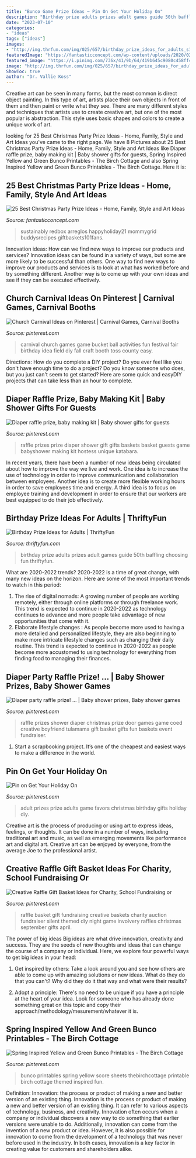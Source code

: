 ```yaml
---
title: "Bunco Game Prize Ideas ~ Pin On Get Your Holiday On"
description: "Birthday prize adults prizes adult games guide 50th baffling choosing fun thriftyfun"
date: "2023-07-10"
categories:
- "ideas"
tags: ["ideas"]
images:
- "http://img.thrfun.com/img/025/657/birthday_prize_ideas_for_adults_s1.jpg"
featuredImage: "https://fantasticconcept.com/wp-content/uploads/2020/02/christmas-party-prize-ideas-new-sustainably-chic-designs-kid-s-birthday-gift-idea-of-christmas-party-prize-ideas.jpg"
featured_image: "https://i.pinimg.com/736x/41/9b/64/419b645c9080c458ffcc8af26a4eea18.jpg"
image: "http://img.thrfun.com/img/025/657/birthday_prize_ideas_for_adults_s1.jpg"
ShowToc: true
author: "Dr. Vallie Koss"
---
```



Creative art can be seen in many forms, but the most common is direct object painting. In this type of art, artists place their own objects in front of them and then paint or write what they see. There are many different styles and techniques that artists use to create creative art, but one of the most popular is abstraction. This style uses basic shapes and colors to create a unique work of art.

	

		
looking for 25 Best Christmas Party Prize Ideas - Home, Family, Style and Art Ideas you've came to the right page. We have 8 Pictures about 25 Best Christmas Party Prize Ideas - Home, Family, Style and Art Ideas like Diaper raffle prize, baby making kit | Baby shower gifts for guests, Spring Inspired Yellow and Green Bunco Printables - The Birch Cottage and also Spring Inspired Yellow and Green Bunco Printables - The Birch Cottage. Here it is:
		
    
## 25 Best Christmas Party Prize Ideas - Home, Family, Style And Art Ideas

<img loading=lazy src="https://fantasticconcept.com/wp-content/uploads/2020/02/christmas-party-prize-ideas-new-sustainably-chic-designs-kid-s-birthday-gift-idea-of-christmas-party-prize-ideas.jpg" onerror="this.onerror=null;this.src='https://tse2.mm.bing.net/th?id=OIP.YSPBBf3Ls0SCPKQ-63fvQAHaJ4&amp;pid=15.1';" alt="25 Best Christmas Party Prize Ideas - Home, Family, Style and Art Ideas">

_Source: fantasticconcept.com_

>sustainably redbox arreglos happyholiday21 mommygrid buddysrecipes giftbaskets101fans. 

	

Innovation ideas: How can we find new ways to improve our products and services?
Innovation ideas can be found in a variety of ways, but some are more likely to be successful than others. One way to find new ways to improve our products and services is to look at what has worked before and try something different. Another way is to come up with your own ideas and see if they can be executed effectively.

    
## Church Carnival Ideas On Pinterest | Carnival Games, Carnival Booths

<img loading=lazy src="http://media-cache-ak0.pinimg.com/236x/31/4c/77/314c77aca7210a4e7019aa4926a21718.jpg" onerror="this.onerror=null;this.src='https://tse2.mm.bing.net/th?id=OIP.vviwf-D1o907uNasltvFPgHaLC&amp;pid=15.1';" alt="Church Carnival Ideas on Pinterest | Carnival Games, Carnival Booths">

_Source: pinterest.com_

>carnival church games game bucket ball activities fun festival fair birthday idea field diy fall craft booth toss county easy. 

	

Directions: How do you complete a DIY project?
Do you ever feel like you don't have enough time to do a project? Do you know someone who does, but you just can't seem to get started? Here are some quick and easyDIY projects that can take less than an hour to complete.

    
## Diaper Raffle Prize, Baby Making Kit | Baby Shower Gifts For Guests

<img loading=lazy src="https://i.pinimg.com/736x/88/51/ea/8851ea780c655c93871032db119057c7--diaper-raffle-prize-raffle-prizes.jpg" onerror="this.onerror=null;this.src='https://tse3.mm.bing.net/th?id=OIP.F7Vh3a-CYkdGPYs7wuGRdQHaNK&amp;pid=15.1';" alt="Diaper raffle prize, baby making kit | Baby shower gifts for guests">

_Source: pinterest.com_

>raffle prizes prize diaper shower gift gifts baskets basket guests game babyshower making kit hostess unique katabara. 

	

In recent years, there have been a number of new ideas being circulated about how to improve the way we live and work. One idea is to increase the use of technology in order to improve communication and collaboration between employees. Another idea is to create more flexible working hours in order to save employees time and energy. A third idea is to focus on employee training and development in order to ensure that our workers are best equipped to do their job effectively.

    
## Birthday Prize Ideas For Adults | ThriftyFun

<img loading=lazy src="http://img.thrfun.com/img/025/657/birthday_prize_ideas_for_adults_s1.jpg" onerror="this.onerror=null;this.src='https://tse2.mm.bing.net/th?id=OIP.D6V4ec3yXNBJAZ5dxT0LTgAAAA&amp;pid=15.1';" alt="Birthday Prize Ideas for Adults | ThriftyFun">

_Source: thriftyfun.com_

>birthday prize adults prizes adult games guide 50th baffling choosing fun thriftyfun. 

	

What are 2020-2022 trends?
2020-2022 is a time of great change, with many new ideas on the horizon. Here are some of the most important trends to watch in this period: 
1. The rise of digital nomads: A growing number of people are working remotely, either through online platforms or through freelance work. This trend is expected to continue in 2020-2022 as technology continues to advance and more people take advantage of new opportunities that come with it. 
2. Elaborate lifestyle changes : As people become more used to having a more detailed and personalized lifestyle, they are also beginning to make more intricate lifestyle changes such as changing their daily routine. This trend is expected to continue in 2020-2022 as people become more accustomed to using technology for everything from finding food to managing their finances. 

    
## Diaper Party Raffle Prize! … | Baby Shower Prizes, Baby Shower Games

<img loading=lazy src="https://i.pinimg.com/736x/c1/c1/32/c1c1320997cc45f8a3edfbc573bc411e.jpg" onerror="this.onerror=null;this.src='https://tse2.mm.bing.net/th?id=OIP.YfUyTZlRe7cZRBr4KWYuOwHaLe&amp;pid=15.1';" alt="Diaper party raffle prize! … | Baby shower prizes, Baby shower games">

_Source: pinterest.com_

>raffle prizes shower diaper christmas prize door games game coed creative boyfriend tulamama gift basket gifts fun baskets event fundraiser. 

	

1. Start a scrapbooking project. It’s one of the cheapest and easiest ways to make a difference in the world.

    
## Pin On Get Your Holiday On

<img loading=lazy src="https://i.pinimg.com/736x/a0/34/7f/a0347fd2f053f4ba4947ecb7fd33d37e.jpg" onerror="this.onerror=null;this.src='https://tse2.mm.bing.net/th?id=OIP.JKZQyp2VTrFN7rbm2ImaegHaLH&amp;pid=15.1';" alt="Pin on Get Your Holiday On">

_Source: pinterest.com_

>adult prizes prize adults game favors christmas birthday gifts holiday diy. 

	

Creative art is the process of producing or using art to express ideas, feelings, or thoughts. It can be done in a number of ways, including traditional art and music, as well as emerging movements like performance art and digital art. Creative art can be enjoyed by everyone, from the average Joe to the professional artist.

    
## Creative Raffle Gift Basket Ideas For Charity, School Fundraising Or

<img loading=lazy src="https://i.pinimg.com/736x/41/9b/64/419b645c9080c458ffcc8af26a4eea18.jpg" onerror="this.onerror=null;this.src='https://tse1.mm.bing.net/th?id=OIP.oBAFHPML5ken1jlvuXrBqwHaLH&amp;pid=15.1';" alt="Creative Raffle Gift Basket Ideas for Charity, School Fundraising or">

_Source: pinterest.com_

>raffle basket gift fundraising creative baskets charity auction fundraiser silent themed diy night game involvery raffles christmas september gifts april. 

	

The power of big ideas
Big ideas are what drive innovation, creativity and success. They are the seeds of new thoughts and ideas that can change the course of a company or individual. Here, we explore four powerful ways to get big ideas in your head:
1. Get inspired by others: Take a look around you and see how others are able to come up with amazing solutions or new ideas. What do they do that you can't? Why did they do it that way and what were their results?

2. Adopt a principle: There's no need to be unique if you have a principle at the heart of your idea. Look for someone who has already done something great on this topic and copy their approach/methodology/mesurement/whatever it is.

    
## Spring Inspired Yellow And Green Bunco Printables - The Birch Cottage

<img loading=lazy src="https://i.pinimg.com/736x/19/51/a9/1951a9fe36cababa833f58dfe9866c9a.jpg" onerror="this.onerror=null;this.src='https://tse3.mm.bing.net/th?id=OIP.5B7gAZiRn63R2atV-LCVXQHaLG&amp;pid=15.1';" alt="Spring Inspired Yellow and Green Bunco Printables - The Birch Cottage">

_Source: pinterest.com_

>bunco printables spring yellow score sheets thebirchcottage printable birch cottage themed inspired fun. 

	

Definition: Innovation: the process or product of making a new and better version of an existing thing.
Innovation is the process or product of making a new and better version of an existing thing. It can refer to various aspects of technology, business, and creativity. Innovation often occurs when a company or individual discovers a new way to do something that earlier versions were unable to do. Additionally, innovation can come from the invention of a new product or idea. However, it is also possible for innovation to come from the development of a technology that was never before used in the industry. In both cases, innovation is a key factor in creating value for customers and shareholders alike.

